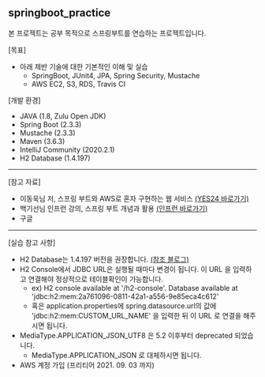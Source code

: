 ## springboot_practice

본 프로젝트는 공부 목적으로 스프링부트를 연습하는 프로젝트입니다.

[목표]
+ 아래 제반 기술에 대한 기본적인 이해 및 실습
    + SpringBoot, JUnit4, JPA, Spring Security, Mustache
    + AWS EC2, S3, RDS, Travis CI 



[개발 환경]
+ JAVA (1.8, Zulu Open JDK)
+ Spring Boot (2.3.3)
+ Mustache (2.3.3)
+ Maven (3.6.3)
+ IntelliJ Community (2020.2.1)
+ H2 Database (1.4.197)

***

[참고 자료]
+ 이동욱님 저, 스프링 부트와 AWS로 혼자 구현하는 웹 서비스 [(YES24 바로가기)](http://www.yes24.com/Product/Goods/83849117 "YES24 바로가기")
+ 백기선님 인프런 강의, 스프링 부트 개념과 활용 [(인프런 바로가기)](https://www.inflearn.com/course/%EC%8A%A4%ED%94%84%EB%A7%81%EB%B6%80%ED%8A%B8 "인프런 바로가기")
+ 구글

***

[실습 참고 사항]
+ H2 Database는 1.4.197 버전을 권장합니다. [(참조 블로그)](https://slf4me.com/post/spring-boot/mybatis-h2-problem/ "참조 블로그")
+ H2 Console에서 JDBC URL은 실행될 때마다 변경이 됩니다. 이 URL 을 입력하고 연결해야 정상적으로 테이블확인이 가능합니다.
  + ex) H2 console available at '/h2-console'. Database available at 'jdbc:h2:mem:2a761096-0811-42a1-a556-9e85eca4c612'
  + 혹은 application.properties에 spring.datasource.url의 값에 'jdbc:h2:mem:CUSTOM_URL_NAME' 을 입력한 뒤 이 URL 로 연결을 해주시면 됩니다.
+ MediaType.APPLICATION_JSON_UTF8 은 5.2 이후부터 deprecated 되었습니다.
  + MediaType.APPLICATION_JSON 로 대체하시면 됩니다.
+ AWS 계정 가입 (프리티어 2021. 09. 03 까지)